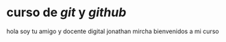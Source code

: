 # curso de _git_ y _github_

hola soy tu amigo y docente digital jonathan mircha bienvenidos a mi curso
